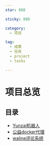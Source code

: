 ```yaml
---
star: 888

sticky: 888

category:
  - 项目

tag:
  - 成果
  - 任务
  - project
  - tasks

---
```


# 项目总览

## 目录

- [Yunzai机器人](/project/bot)
- [公益docker代理](/project/docker)
- [waline评论系统](/project/waline)

<Share colorful />